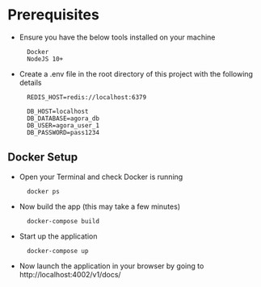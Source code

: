 # Prerequisites
- Ensure you have the below tools installed on your machine 
        
        Docker 
        NodeJS 10+

- Create a .env file in the root directory of this project with the following details

        REDIS_HOST=redis://localhost:6379

        DB_HOST=localhost
        DB_DATABASE=agora_db
        DB_USER=agora_user_1
        DB_PASSWORD=pass1234 

## Docker Setup
- Open your Terminal and check Docker is running

        docker ps

- Now build the app (this may take a few minutes)

        docker-compose build

- Start up the application

        docker-compose up

- Now launch the application in your browser by going to http://localhost:4002/v1/docs/